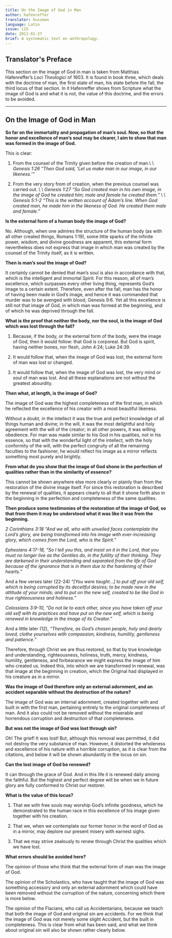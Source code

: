 ```yaml
---
title: On the Image of God in Man
author: hafenreffer
translator: hussman
language: Latin
issue: i15
date: 2011-01-27
brief: A systematic text on anthropology.
---
```


## Translator's Preface

This section on the image of God in man is taken from Matthias Hafenreffer’s *Loci Theologici* of 1603. It is found in book three, which deals with the doctrine of man, the first state of man, his state before the fall, the third locus of that section. In it Hafenreffer shows from Scripture what the image of God is and what it is not, the value of this doctrine, and the errors to be avoided.

---

## On the Image of God in Man

**So far on the immortality and propagation of man’s soul. Now, so that the honor and excellence of man’s soul may be clearer, I aim to show that man was formed in the image of God.**

This is clear:

1. From the counsel of the Trinity given before the creation of man.\\
\\
*Genesis 1:26 “Then God said, ‘Let us make man in our image, in our likeness.’”*

2. From the very story from of creation, when the previous counsel was carried out. \\
\\
*Genesis 1:27 “So God created man in his own image, in the image of God he created 			him; male and female he created them.”* \\
\\
*Genesis 5:1-2 “This is the written account of Adam’s line. When God created man, he 			made him in the likeness of God. He created them male and female.”*

**Is the external form of a human body the image of God?**

No. Although, when one admires the structure of the human body (as with all other created things, Romans 1:19), some little sparks of the infinite power, wisdom, and divine goodness are apparent, this external form nevertheless does not express that image in which man was created by the counsel of the Trinity itself, as it is written. 

**Then is man’s soul the image of God?**

It certainly cannot be denied that man’s soul is also in accordance with that, which is the intelligent and immortal Spirit. For this reason, all of man’s excellence, which surpasses every other living thing, represents God’s image to a certain extent. Therefore, even after the fall, man has the honor of having been made in God’s image, and hence it was commanded that murder was to be avenged with blood, Genesis 9:6. Yet all this excellence is still not that image of God, in which man was formed at the beginning, and of which he was deprived through the fall. 

**What is the proof that neither the body, nor the soul, is the image of God which was lost through the fall?**

1. Because, if the body, or the external form of the body, were the image of God, then it would follow: that God is corporeal. But God is spirit, having neither bones, nor flesh, John 4:24; Luke 24:39. 

2. It would follow that, when the image of God was lost, the external form of man was lost or changed. 

3. It would follow that, when the image of God was lost, the very mind or soul of man was lost. And all these explanations are not without the greatest absurdity. 

**Then what, at length, is the image of God?**

The image of God was the highest completeness of the first man, in which he reflected the excellence of his creator with a most beautiful likeness.

Without a doubt, in the intellect it was the true and perfect knowledge of all things human and divine; in the will, it was the most delightful and holy agreement with the will of the creator; in all other powers, it was willing obedience. For man was made similar to his God in his qualities, not in his essence, so that with the wonderful light of the intellect, with the holy conformity of the will, with the perfect congruity of all the remaining faculties to the fashioner, he would reflect his image as a mirror reflects something most purely and brightly.

**From what do you show that the image of God shone in the perfection of qualities rather than in the similarity of essence?**

This cannot be shown anywhere else more clearly or plainly than from the restoration of the divine image itself. For since this restoration is described by the renewal of qualities, it appears clearly to all that it shone forth also in the beginning in the perfection and completeness of the same qualities.

**Then produce some testimonies of the restoration of the image of God, so that from them it may be understood what it was like it was from the beginning.**

*2 Corinthians 3:18 “And we all, who with unveiled faces contemplate the Lord’s glory, are being transformed into his image with ever-increasing glory, which comes from the Lord, who is the Spirit.”*

*Ephesians 4:17-18, “So I tell you this, and insist on it in the Lord, that you must no longer live as the Gentiles do, in the futility of their thinking. They are darkened in their understanding and separated from the life of God because of the ignorance that is in them due to the hardening of their hearts.”*

And a few verses later (22-24) *“[You were taught…] to put off your old self, which is being corrupted by its deceitful desires; to be made new in the attitude of your minds; and to put on the new self, created to be like God in true righteousness and holiness.”*

*Colossians 3:9-10, “Do not lie to each other, since you have taken off your old self with its practices and have put on the new self, which is being renewed in knowledge in the image of its Creator.”*

And a little later (12), *“Therefore, as God’s chosen people, holy and dearly loved, clothe yourselves with compassion, kindness, humility, gentleness and patience.”*

Therefore, through Christ we are thus restored, so that by true knowledge and understanding, righteousness, holiness, truth, mercy, kindness, humility, gentleness, and forbearance we might express the image of him who created us. Indeed this, into which we are transformed in renewal, was that image at the beginning in creation, which the Original had displayed in his creature as in a mirror. 

**Was the image of God therefore only an external adornment, and an accident separable without the destruction of the nature?**

The image of God was an internal adornment, created together with and built in with the first man, pertaining entirely to the original completeness of man. And it also could not be removed without the miserable and horrendous corruption and destruction of that completeness. 

**But was not the image of God was lost through sin?**

Oh! The grief! It was lost! But, although this removal was permitted, it did not destroy the very substance of man. However, it distorted the wholeness and excellence of his nature with a horrible corruption, as it is clear from the citations, and below it will be shown abundantly in the locus on sin. 

**Can the lost image of God be renewed?**

It can through the grace of God. And in this life it is renewed daily among the faithful. But the highest and perfect degree will be when we in future glory are fully conformed to Christ our restorer. 

**What is the value of this locus?**

1. That we with free souls may worship God’s infinite goodness, which he demonstrated to the human race in this excellence of his image given together with his creation. 

2. That we, when we contemplate our former honor in the word of God as in a mirror, may deplore our present misery with earnest sighs.

3. That we may strive zealously to renew through Christ the qualities which we have lost.

**What errors should be avoided here?**

The opinion of those who think that the external form of man was the image of God.

The opinion of the Scholastics, who have taught that the image of God was something accessory and only an external adornment which could have been removed without the corruption of the nature, concerning which there is more below.

The opinion of the Flacians, who call us Accidentarians, because we teach that both the image of God and original sin are accidents. For we think that the image of God was not merely some slight Accident, but the built in completeness. This is clear from what has been said, and what we think about original sin will also be shown rather clearly below.